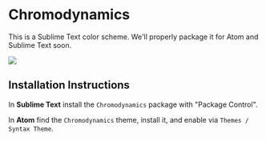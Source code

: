 # Chromodynamics

This is a Sublime Text color scheme.  We'll properly package
it for Atom and Sublime Text soon.

![](https://magicstack.github.io/MagicPython/example.png)


## Installation Instructions

In **Sublime Text** install the `Chromodynamics` package with "Package Control".

In **Atom** find the `Chromodynamics` theme, install it, and enable via
`Themes / Syntax Theme`.
